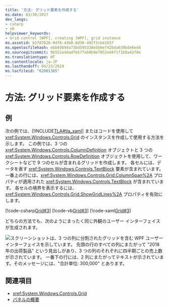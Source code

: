 ```yaml
---
title: '方法: グリッド要素を作成する'
ms.date: 03/30/2017
dev_langs:
- csharp
- vb
helpviewer_keywords:
- Grid control [WPF], creating [WPF], grid instance
ms.assetid: b2f07626-9df8-43b8-8d36-492f3cb42837
ms.openlocfilehash: ebb9369da73bd595338e5b6ef42bda639bde6ed4
ms.sourcegitcommit: 9b552addadfb57fab0b9e7852ed4f1f1b8a42f8e
ms.translationtype: HT
ms.contentlocale: ja-JP
ms.lasthandoff: 04/23/2019
ms.locfileid: "62001365"
---
```

# <a name="how-to-create-a-grid-element"></a>方法: グリッド要素を作成する
## <a name="example"></a>例  
 次の例では、[!INCLUDE[TLA#tla_xaml](../../../../includes/tlasharptla-xaml-md.md)] またはコードを使用して <xref:System.Windows.Controls.Grid> のインスタンスを作成して使用する方法を示します。 この例では、3 つの <xref:System.Windows.Controls.ColumnDefinition> オブジェクトと 3 つの <xref:System.Windows.Controls.RowDefinition> オブジェクトを使用して、ワークシートなどで 9 つのセルが含まれるグリッドを作成します。 各セルには、データを表す <xref:System.Windows.Controls.TextBlock> 要素が含まれています。一番上の行には、<xref:System.Windows.Controls.Grid.ColumnSpan%2A> プロパティが適用された <xref:System.Windows.Controls.TextBlock> が含まれています。 各セルの境界を表示するには、<xref:System.Windows.Controls.Grid.ShowGridLines%2A> プロパティを有効にします。  
  
 [!code-csharp[Grid#3](~/samples/snippets/csharp/VS_Snippets_Wpf/Grid/CSharp/Grid_Code.cs#3)]
 [!code-vb[Grid#3](~/samples/snippets/visualbasic/VS_Snippets_Wpf/Grid/VisualBasic/grid_vb.vb#3)]
 [!code-xaml[Grid#3](~/samples/snippets/xaml/VS_Snippets_Wpf/Grid/XAML/default.xaml#3)]  
  
  どちらの方法でも、次のようにまったく同じ外観のユーザー インターフェイスが生成されます。

  ![スクリーンショットは、3 つの列に分割されたグリッドを含む WPF ユーザー インターフェイスを示しています。  先頭の行のすべての列にまたがって "2018 年の出荷製品" という見出しがあり、3 つの列のそれぞれに四半期ごとの売上数が示されています。  一番下の行には、2 列にまたがってテキストが示されています。そのメッセージには、"合計単位: 300,000" とあります。](././media/how-to-create-a-grid-element/how-to-create-a-grid-element.png)
## <a name="see-also"></a>関連項目

- <xref:System.Windows.Controls.Grid>
- [パネルの概要](panels-overview.md)
